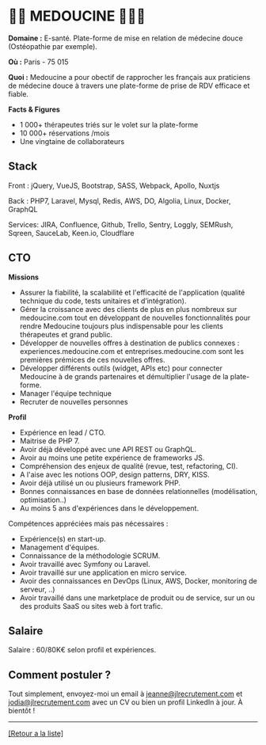 # 🧘🏼 MEDOUCINE 🧑🏻‍⚕️

**Domaine :** E-santé. Plate-forme de mise en relation de médecine douce (Ostéopathie par exemple).


**Où :** Paris - 75 015

**Quoi :** Medoucine a pour obectif de rapprocher les français aux praticiens de médecine douce à travers une plate-forme de prise de RDV efficace et fiable.

**Facts & Figures**

* 1 000+ thérapeutes triés sur le volet sur la plate-forme
* 10 000+ réservations /mois
* Une vingtaine de collaborateurs

## Stack

Front : jQuery, VueJS, Bootstrap, SASS, Webpack, Apollo, Nuxtjs

Back : PHP7, Laravel, Mysql, Redis, AWS, DO, Algolia, Linux, Docker, GraphQL

Services: JIRA, Confluence, Github, Trello, Sentry, Loggly, SEMRush, Sqreen, SauceLab, Keen.io, Cloudflare

## CTO

**Missions**

* Assurer la fiabilité, la scalabilité et l'efficacité de l'application (qualité technique du code, tests unitaires et d’intégration).
* Gérer la croissance avec des clients de plus en plus nombreux sur medoucine.com tout en développant de nouvelles fonctionnalités pour rendre Medoucine toujours plus indispensable pour les clients thérapeutes et grand public.
* Développer de nouvelles offres à destination de publics connexes : experiences.medoucine.com et entreprises.medoucine.com sont les premières prémices de ces nouvelles offres.
* Développer différents outils (widget, APIs etc) pour connecter Medoucine à de grands partenaires et démultiplier l'usage de la plate-forme.
* Manager l'équipe technique 
* Recruter de nouvelles personnes


**Profil**

* Expérience en lead / CTO.
* Maitrise de PHP 7.
* Avoir déjà développé avec une API REST ou GraphQL.
* Avoir au moins une petite expérience de frameworks JS.
* Compréhension des enjeux de qualité (revue, test, refactoring, CI).
* A l'aise avec les notions OOP, design patterns, DRY, KISS.
* Avoir déjà utilisé un ou plusieurs framework PHP.
* Bonnes connaissances en base de données relationnelles (modélisation, optimisation..) 
* Au moins 5 ans d'expériences dans le développement.

Compétences appréciées mais pas nécessaires :

* Expérience(s) en start-up.
* Management d'équipes.
* Connaissance de la méthodologie SCRUM.
* Avoir travaillé avec Symfony ou Laravel.
* Avoir travaillé sur une application en micro service.
* Avoir des connaissances en DevOps (Linux, AWS, Docker, monitoring de serveur, ..)
* Avoir travaillé dans une marketplace de produit ou de service, sur un ou des produits SaaS ou sites web à fort trafic.

## Salaire

Salaire : 60/80K€ selon profil et expériences.

## Comment postuler ?

Tout simplement, envoyez-moi un email à jeanne@jlrecrutement.com et jodia@jlrecrutement.com avec un CV ou bien un profil LinkedIn à jour. À bientôt ! 

----
<a href="https://github.com/jlondiche/job-board-php/blob/master/README.md">[Retour a la liste]</a>